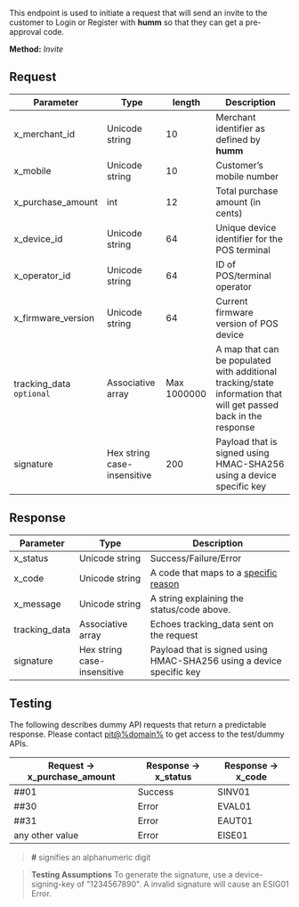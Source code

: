 This endpoint is used to initiate a request that will send an invite to the customer to Login or Register with **humm** so that they can get a pre-approval code.

**Method:** *Invite*

## Request

Parameter | Type | length | Description
----------|------|--------|------------
x_merchant_id | Unicode string | 10 | Merchant identifier as defined by **humm**
x_mobile | Unicode string | 10 | Customer’s mobile number
x_purchase_amount | int | 12 | Total purchase amount (in cents)
x_device_id | Unicode string | 64 | Unique device identifier for the POS terminal
x_operator_id | Unicode string | 64 | ID of POS/terminal operator
x_firmware_version | Unicode string | 64 | Current firmware version of POS device
tracking_data <code class="optional">optional</code> | Associative array | Max 1000000 | A map that can be populated with additional tracking/state information that will get passed back in the response
signature | Hex string case-insensitive | 200 | Payload that is signed using HMAC-SHA256 using a device specific key

## Response

Parameter | Type | Description
-----------|------|-------------
x_status | Unicode string | Success/Failure/Error
x_code | Unicode string | A code that maps to a <a href="/api_information/status_codes/">specific reason</a>
x_message | Unicode string | A string explaining the status/code above. 
tracking_data | Associative array | Echoes tracking_data sent on the request
signature | Hex string case-insensitive | Payload that is signed using HMAC-SHA256 using a device specific key

## Testing

The following describes dummy API requests that return a predictable response. Please contact <a href="mailto:pit@%domain%">pit@%domain%</a> to get access to the test/dummy APIs.

Request -> x_purchase_amount | Response -> x_status | Response -> x_code
-----------|-----------|-----------
##01 | Success | SINV01
##30 | Error | EVAL01
##31 | Error | EAUT01
any other value | Error | EISE01

> <b>#</b> signifies an alphanumeric digit

> <b>Testing Assumptions</b> To generate the signature, use a device-signing-key of "1234567890". A invalid signature will cause an ESIG01 Error.

